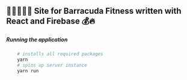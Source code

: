 ## 🏋🏻‍♂️🏃‍♀️ Site for Barracuda Fitness written with React and Firebase 💰🔥

##### Running the application 

```sh
    # installs all required packages 
    yarn
    # spins up server instance 
    yarn run
```
